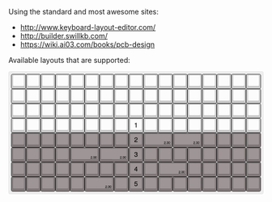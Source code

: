 Using the standard and most awesome sites:

 - http://www.keyboard-layout-editor.com/
 - http://builder.swillkb.com/
 - https://wiki.ai03.com/books/pcb-design

 Available layouts that are supported:

 ![layouts](./pcb-keyboard-supported-layouts.jpg)
